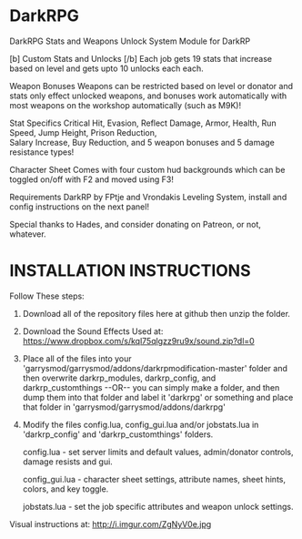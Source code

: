 # DarkRPG
DarkRPG Stats and Weapons Unlock System Module for DarkRP

[b] Custom Stats and Unlocks [/b]
	Each job gets 19 stats that increase based on level and gets upto 10 unlocks each each. 

Weapon Bonuses
	Weapons can be restricted based on level or donator and stats only effect unlocked weapons, 
	and bonuses work automatically with most weapons on the workshop automatically (such as M9K)!

Stat Specifics
	Critical Hit, Evasion, Reflect Damage, Armor, Health, Run Speed, Jump Height, Prison Reduction, 	
	Salary Increase, Buy Reduction, and 5 weapon bonuses and 5 damage resistance types!

Character Sheet
	Comes with four custom hud backgrounds which can be toggled on/off with F2 and moved using F3!

Requirements
	DarkRP by FPtje and Vrondakis Leveling System, install and config instructions on the next panel!

Special thanks to Hades, and consider donating on Patreon, or not, whatever.


# INSTALLATION INSTRUCTIONS

Follow These steps:

1) Download all of the repository files here at github then unzip the folder.

2) Download the Sound Effects Used at: https://www.dropbox.com/s/kql75qlgzz9ru9x/sound.zip?dl=0

3) Place all of the files into your 'garrysmod/garrysmod/addons/darkrpmodification-master' folder and then overwrite darkrp_modules, darkrp_config, and darkrp_customthings --OR-- you can simply make a folder, and then dump them into that folder and label it 'darkrpg' or something and place that folder in 'garrysmod/garrysmod/addons/darkrpg'

4) Modify the files config.lua, config_gui.lua and/or jobstats.lua in 'darkrp_config' and 'darkrp_customthings' folders.

	config.lua - set server limits and default values, admin/donator controls, damage resists and gui.

	config_gui.lua - character sheet settings, attribute names, sheet hints, colors, and key toggle.

	jobstats.lua - set the job specific attributes and weapon unlock settings.

Visual instructions at: 
http://i.imgur.com/ZgNyV0e.jpg

